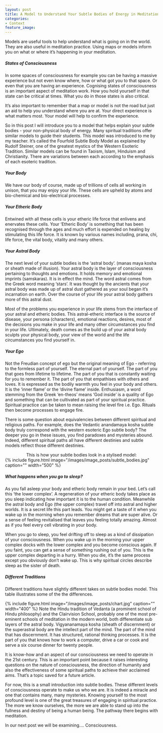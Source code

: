 ```yaml
---
layout: post
title: A Model to Understand Your Subtle Bodies of Energy in Meditation
categories:
- Context
feature_image: 
---
```


Models are useful tools to help understand what is going on in the world. They are also useful in meditation practice. Using maps or models inform you on what or where it’s happening in your meditation. 

##### States of Consciousness
In some spaces of consciousness for example you can be having a massive experience but not even know where, how or what got you to that space. Or even that you are having an experience. Cognising states of consciousness is an important aspect of meditation work. How you hold yourself in that state can be critical at times. What you do in those states is also critical. 

It’s also important to remember that a map or model is not the road but just an aid to help you understand where you are at. Your direct experience is what matters most. Your model will help to confirm the experience. 

So in this post I will introduce you to a model that helps explain your subtle bodies - your non-physical body of energy. Many spiritual traditions offer similar models to guide their students. This model was introduced to me by my teacher. It’s called the Fourfold Subtle Body Model as explained by Rudolf Steiner, one of the greatest mystics of the Western Esoteric Tradition. Similar models can be found in Taoism, Islam, Hinduism and Christianity. There are variations between each according to the emphasis of each esoteric tradition. 

##### Your Body
We have our body of course, made up of trillions of cells all working in unison, that you may enjoy your life. These cells are upheld by atoms and bio-chemical and bio-electrical processes. 

##### Your Etheric Body
Entwined with all these cells is your etheric life force that enlivens and enervates these cells. Your ‘Etheric Body’ is something that has been recognised through the ages and much effort is expended on healing by stimulating this life force. It is known by various names including, prana, chi, life force, the vital body, vitality and many others. 

##### Your Astral Body
The next level of your subtle bodies is the ‘astral body’. (manas maya kosha or sheath made of illusion). Your astral body is the layer of consciousness pertaining to thoughts and emotions. It holds memory and emotional imprints (samskaras). It is in effect the mind. The word astral comes from the Greek word meaning ‘stars’. It was thought by the ancients that your astral body was made up of astral dust gathered as your soul began it’s incarnation on earth. Over the course of your life your astral body gathers more of this astral dust. 

Most of the problems you experience in your life stems from the interface of your astral and etheric bodies. This astral-etheric interface is the source of disease, your persona (characters), emotional reactions, desires, most of the decisions you make in your life and many other circumstances you find in your life. Ultimately, death comes as the build up of your astral body sculpts your physical body, your view of the world and the life circumstances you find yourself in.

##### Your Ego
Not the Freudian concept of ego but the original meaning of Ego - referring to the formless part of yourself. The eternal part of yourself. The part of you that goes from lifetime to lifetime. The part of you that is constantly waiting for you to remember it. The part of you that empathises with others and loves. It is expressed as the bodily warmth you feel in your body and others. It is the ‘inner flame’ or the ‘divine flame’ inside. Enthusiasm, a word stemming from the Greek ‘en-theos’ means ‘God inside’ is a quality of Ego and something that can be cultivated as part of your spiritual practice. Spiritual practice can be taken to mean raising the level fire i.e. Ego. Rituals then become processes to engage fire. 

There is some question about equivalencies between different spiritual and religious paths. For example, does the Vedantic anandamaya kosha subtle body truly correspond with the western esoteric Ego subtle body? The deeper you go in these issues, you find paradoxes and mysteries abound. Indeed, different spiritual paths all have different destinies and subtle models reflect those different destinies. 
<center> This is how your subtle bodies look in a stylised model: </center> 
{% include figure.html image="/images/image_posts/subtle_bodies.jpg" caption="" width="500" %}

##### What happens when you go to sleep?
As you fall asleep your body and etheric body remain in your bed. Let’s call this ‘the lower complex’. A regeneration of your etheric body takes place as you sleep indicating how important it is to the human condition. Meanwhile the astral body and Ego (the upper complex) travel off into astral and higher worlds. It is a secret life this part leads. You might get a taste of it when you wake up in the morning when you remember dreams that are super alive. Or a sense of feeling revitalised that leaves you feeling totally amazing. Almost as if you feel every cell vibrating in your body. 

When you go to sleep, you feel drifting off to sleep as a kind of dissipation of your consciousness. When you wake up in the morning your upper complex docks with the lower complex and you become conscious again. If you faint, you can get a sense of something rushing out of you. This is the upper complex departing in a hurry. When you die, it’s the same process except you obviously don’t wake up. This is why spiritual circles describe sleep as the sister of death. 

##### Different Traditions
Different traditions have slightly different takes on subtle bodies model. This table illustrates some of the the differences.

{% include figure.html image="/images/image_posts/chart.jpg" caption="" width="400" %} 
Note the Hindu tradition of Vedanta (a prominent school of Hindu philosophy) and the Clairvision School, probably one of the most pre-eminent schools of meditation in the modern world, both differentiate sub layers of the astral body. Vigyananamaya kosha (sheath of discernment) or the superastral body are the intellect part of the mind. The part of the mind that has discernment. It has structured, rational thinking processes. It is the part of you that knows how to work a computer, drive a car or cook and serve a six course dinner for twenty people. 

It is know-how and an aspect of our consciousness we need to operate in the 21st century. This is an important point because it raises interesting questions on the nature of consciousness, the direction of humanity and also the effectiveness of some spiritual paths to achieve their acclaimed aims. That’s a topic saved for a future article. 

For now, this is a small introduction into subtle bodies. These different levels of consciousness operate to make us who we are. It is indeed a miracle and one that contains many, many mysteries. Knowing yourself to the most profound level is one of the great treasures of engaging in spiritual practice. The more we know ourselves, the more we are able to stand up into the fullness and destiny of being a human being. The pathway there begins with meditation. 

In our next post we will be examining.... Consciousness. 
